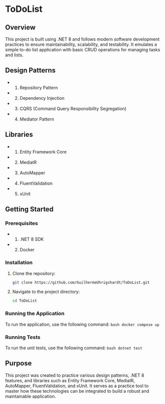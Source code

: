 # ToDoList

## Overview

This project is built using .NET 8 and follows modern software development practices to ensure maintainability, scalability, and testability. It emulates a simple to-do list application with basic CRUD operations for managing tasks and lists.

## Design Patterns

- 1. Repository Pattern
- 2. Dependency Injection
- 3. CQRS (Command Query Responsibility Segregation)
- 4. Mediator Pattern

## Libraries

- 1. Entity Framework Core
- 2. MediatR
- 3. AutoMapper
- 4. FluentValidation
- 5. xUnit

## Getting Started

### Prerequisites
- 1. .NET 8 SDK
- 2. Docker

### Installation
1. Clone the repository:
    ```bash
    git clone https://github.com/GuilhermeUhrigshardt/ToDoList.git
    ```
2. Navigate to the project directory:
    ```bash
    cd ToDoList
    ```

### Running the Application
To run the application, use the following command:
    ```bash
    docker compose up
    ```

### Running Tests
To run the unit tests, use the following command:
    ```bash
    dotnet test
    ```

## Purpose

This project was created to practice various design patterns, .NET 8 features, and libraries such as Entity Framework Core, MediatR, AutoMapper, FluentValidation, and xUnit. It serves as a practice tool to master how these technologies can be integrated to build a robust and maintainable application.

